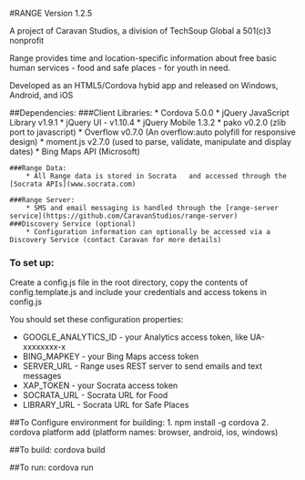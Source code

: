 #RANGE Version 1.2.5

A project of Caravan Studios, a division of TechSoup Global a 501(c)3 nonprofit

Range provides time and location-specific information about free basic human services - food and safe places - for youth in need.

Developed as an HTML5/Cordova hybid app and released on Windows, Android, and iOS

##Dependencies:
	###Client Libraries:
	* Cordova 5.0.0
	* jQuery JavaScript Library v1.9.1
	* jQuery UI - v1.10.4
	* jQuery Mobile 1.3.2
	* pako v0.2.0 (zlib port to javascript)
	* Overflow v0.7.0 (An overflow:auto polyfill for responsive design)
	* moment.js v2.7.0 (used to parse, validate, manipulate and display dates)
	* Bing Maps API (Microsoft)

	###Range Data:
		* All Range data is stored in Socrata	and accessed through the [Socrata APIs](www.socrata.com)

	###Range Server:
		* SMS and email messaging is handled through the [range-server service](https://github.com/CaravanStudios/range-server) 
	###Discovery Service (optional)
		* Configuration information can optionally be accessed via a Discovery Service (contact Caravan for more details)

### To set up:

Create a config.js file in the root directory, copy the contents of config.template.js and include your credentials and access tokens in config.js

You should set these configuration properties:
* GOOGLE_ANALYTICS_ID - your Analytics access token, like UA-xxxxxxxx-x
* BING_MAPKEY - your Bing Maps access token
* SERVER_URL - Range uses REST server to send emails and text messages
* XAP_TOKEN - your Socrata access token
* SOCRATA_URL - Socrata URL for Food
* LIBRARY_URL - Socrata URL for Safe Places

##To Configure environment for building:
	1. npm install -g cordova
	2. cordova platform add <platform name>
	(platform names: browser, android, ios, windows)
	
##To build:
	cordova build
	
##To run:
	cordova run
